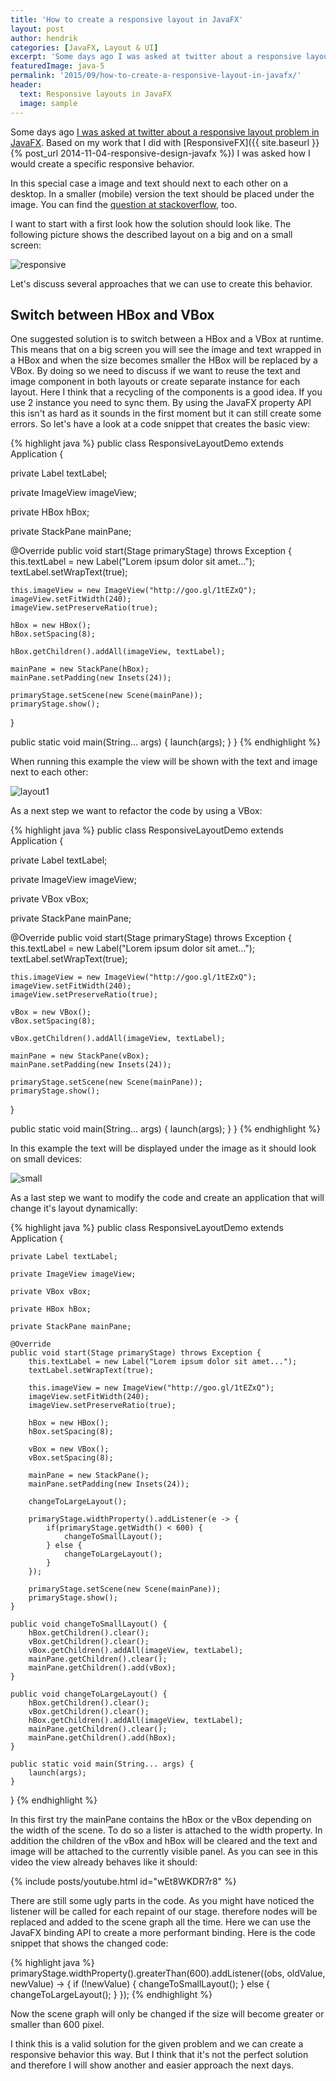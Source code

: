 ```yaml
---
title: 'How to create a responsive layout in JavaFX'
layout: post
author: hendrik
categories: [JavaFX, Layout & UI]
excerpt: 'Some days ago I was asked at twitter about a responsive layout problem in JavaFX. Here I will show how a first solution to create such a responsive layout.'
featuredImage: java-5
permalink: '2015/09/how-to-create-a-responsive-layout-in-javafx/'
header:
  text: Responsive layouts in JavaFX
  image: sample
---
```

Some days ago [I was asked at twitter about a responsive layout problem in JavaFX](https://twitter.com/j_e_willis/status/641000236119257088). Based on my work that I did with [ResponsiveFX]({{ site.baseurl }}{% post_url 2014-11-04-responsive-design-javafx %}) I was asked how I would create a specific responsive behavior.

In this special case a image and text should next to each other on a desktop. In a smaller (mobile) version the text should be placed under the image. You can find the [question at stackoverflow](http://stackoverflow.com/questions/32021293/javafx-creating-a-responsive-layout), too.

I want to start with a first look how the solution should look like. The following picture shows the described layout on a big and on a small screen:

![responsive](/assets/posts/guigarage-legacy/responsive-1003x1024.png)

Let's discuss several approaches that we can use to create this behavior.

## Switch between HBox and VBox

One suggested solution is to switch between a HBox and a VBox at runtime. This means that on a big screen you will see the image and text wrapped in a HBox and when the size becomes smaller the HBox will be replaced by a VBox. By doing so we need to discuss if we want to reuse the text and image component in both layouts or create separate instance for each layout. Here I think that a recycling of the components is a good idea. If you use 2 instance you need to sync them. By using the JavaFX property API this isn't as hard as it sounds in the first moment but it can still create some errors. So let's have a look at a code snippet that creates the basic view:

{% highlight java %}
public class ResponsiveLayoutDemo extends Application {

  private Label textLabel;

  private ImageView imageView;

  private HBox hBox;

  private StackPane mainPane;

  @Override
  public void start(Stage primaryStage) throws Exception {
    this.textLabel = new Label("Lorem ipsum dolor sit amet...");
    textLabel.setWrapText(true);

    this.imageView = new ImageView("http://goo.gl/1tEZxQ");
    imageView.setFitWidth(240);
    imageView.setPreserveRatio(true);

    hBox = new HBox();
    hBox.setSpacing(8);

    hBox.getChildren().addAll(imageView, textLabel);

    mainPane = new StackPane(hBox);
    mainPane.setPadding(new Insets(24));

    primaryStage.setScene(new Scene(mainPane));
    primaryStage.show();
  }

  public static void main(String... args) {
    launch(args);
  }
}
{% endhighlight %}

When running this example the view will be shown with the text and image next to each other:

![layout1](/assets/posts/guigarage-legacy/layout1-1024x570.png)

As a next step we want to refactor the code by using a VBox:

{% highlight java %}
public class ResponsiveLayoutDemo extends Application {

  private Label textLabel;

  private ImageView imageView;

  private VBox vBox;

  private StackPane mainPane;

  @Override
  public void start(Stage primaryStage) throws Exception {
    this.textLabel = new Label("Lorem ipsum dolor sit amet...");
    textLabel.setWrapText(true);

    this.imageView = new ImageView("http://goo.gl/1tEZxQ");
    imageView.setFitWidth(240);
    imageView.setPreserveRatio(true);

    vBox = new VBox();
    vBox.setSpacing(8);

    vBox.getChildren().addAll(imageView, textLabel);

    mainPane = new StackPane(vBox);
    mainPane.setPadding(new Insets(24));

    primaryStage.setScene(new Scene(mainPane));
    primaryStage.show();
  }

  public static void main(String... args) {
    launch(args);
  }
}
{% endhighlight %}

In this example the text will be displayed under the image as it should look on small devices:

![small](/assets/posts/guigarage-legacy/small-586x1024.png)

As a last step we want to modify the code and create an application that will change it's layout dynamically:

{% highlight java %}
public class ResponsiveLayoutDemo extends Application {

    private Label textLabel;

    private ImageView imageView;

    private VBox vBox;

    private HBox hBox;

    private StackPane mainPane;

    @Override
    public void start(Stage primaryStage) throws Exception {
        this.textLabel = new Label("Lorem ipsum dolor sit amet...");
        textLabel.setWrapText(true);

        this.imageView = new ImageView("http://goo.gl/1tEZxQ");
        imageView.setFitWidth(240);
        imageView.setPreserveRatio(true);

        hBox = new HBox();
        hBox.setSpacing(8);

        vBox = new VBox();
        vBox.setSpacing(8);

        mainPane = new StackPane();
        mainPane.setPadding(new Insets(24));

        changeToLargeLayout();

        primaryStage.widthProperty().addListener(e -> {
            if(primaryStage.getWidth() < 600) {
                changeToSmallLayout();
            } else {
                changeToLargeLayout();
            }
        });

        primaryStage.setScene(new Scene(mainPane));
        primaryStage.show();
    }

    public void changeToSmallLayout() {
        hBox.getChildren().clear();
        vBox.getChildren().clear();
        vBox.getChildren().addAll(imageView, textLabel);
        mainPane.getChildren().clear();
        mainPane.getChildren().add(vBox);
    }

    public void changeToLargeLayout() {
        hBox.getChildren().clear();
        vBox.getChildren().clear();
        hBox.getChildren().addAll(imageView, textLabel);
        mainPane.getChildren().clear();
        mainPane.getChildren().add(hBox);
    }

    public static void main(String... args) {
        launch(args);
    }
}
{% endhighlight %}

In this first try the mainPane contains the hBox or the vBox depending on the width of the scene. To do so a lister is attached to the width property. In addition the children of the vBox and hBox will be cleared and the text and image will be attached to the currently visible panel. As you can see in this video the view already behaves like it should:

{% include posts/youtube.html id="wEt8WKDR7r8" %}

<p>There are still some ugly parts in the code. As you might have noticed the listener will be called for each repaint of our stage. therefore nodes will be replaced and added to the scene graph all the time. Here we can use the JavaFX binding API to create a more performant binding. Here is the code snippet that shows the changed code:

{% highlight java %}
primaryStage.widthProperty().greaterThan(600).addListener((obs, oldValue, newValue) -> {
            if (!newValue) {
                changeToSmallLayout();
            } else {
                changeToLargeLayout();
            }
        });
{% endhighlight %}

Now the scene graph will only be changed if the size will become greater or smaller than 600 pixel.

I think this is a valid solution for the given problem and we can create a responsive behavior this way. But I think that it's not the perfect solution and therefore I will show another and easier approach the next days.
